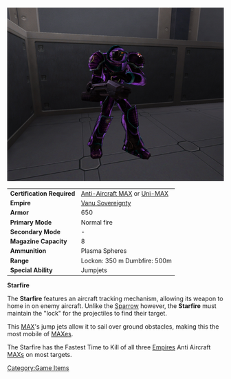 ![`Starfire_MAX.jpg`](images/Starfire_MAX.jpg "Starfire_MAX.jpg")

|                            |                                                                                                                        |
| -------------------------- | ---------------------------------------------------------------------------------------------------------------------- |
| **Certification Required** | [Anti-Aircraft MAX](<Anti-Aircraft_MAX_(Certification)> "wikilink") or [Uni-MAX](<Uni-MAX_(Certification)> "wikilink") |
| **Empire**                 | [Vanu Sovereignty](Vanu_Sovereignty "wikilink")                                                                        |
| **Armor**                  | 650                                                                                                                    |
| **Primary Mode**           | Normal fire                                                                                                            |
| **Secondary Mode**         | \-                                                                                                                     |
| **Magazine Capacity**      | 8                                                                                                                      |
| **Ammunition**             | Plasma Spheres                                                                                                         |
| **Range**                  | Lockon: 350 m Dumbfire: 500m                                                                                           |
| **Special Ability**        | Jumpjets                                                                                                               |

**Starfire**

The **Starfire** features an aircraft tracking mechanism, allowing its
weapon to home in on enemy aircraft. Unlike the
[Sparrow](Sparrow "wikilink") however, the **Starfire** must maintain
the "lock" for the projectiles to find their target.

This [MAX](Mechanized_Armored_Exo-Suit "wikilink")'s jump jets allow it
to sail over ground obstacles, making this the most mobile of
[MAXes](MAX "wikilink").

The Starfire has the Fastest Time to Kill of all three
[Empires](Empire "wikilink") Anti Aircraft [MAXs](MAX "wikilink") on
most targets.

[Category:Game Items](Category:Game_Items "wikilink")
